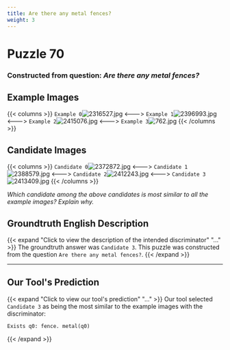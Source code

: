 ```yaml
---
title: Are there any metal fences?
weight: 3
---
```


# Puzzle 70
### Constructed from question: _Are there any metal fences?_


## Example Images
{{< columns >}}
`Example 0`![2316527.jpg](/gqa_images/2316527.jpg)
<--->
`Example 1`![2396993.jpg](/gqa_images/2396993.jpg)
<--->
`Example 2`![2415076.jpg](/gqa_images/2415076.jpg)
<--->
`Example 3`![762.jpg](/gqa_images/762.jpg)
{{< /columns >}}

## Candidate Images
{{< columns >}}
`Candidate 0`![2372872.jpg](/gqa_images/2372872.jpg)
<--->
`Candidate 1`![2388579.jpg](/gqa_images/2388579.jpg)
<--->
`Candidate 2`![2412243.jpg](/gqa_images/2412243.jpg)
<--->
`Candidate 3`![2413409.jpg](/gqa_images/2413409.jpg)
{{< /columns >}}

*Which candidate among the above candidates is most similar to all the example images? Explain why.*

## Groundtruth English Description

{{< expand "Click to view the description of the intended discriminator" "..." >}}
The groundtruth answer was `Candidate 3`. This puzzle was constructed from the question `Are there any metal fences?`.
{{< /expand >}}

---

## Our Tool's Prediction

{{< expand "Click to view our tool's prediction" "..." >}}
Our tool selected `Candidate 3` as being the most similar to the example images with the discriminator:
```plaintext
Exists q0: fence. metal(q0)
```
{{< /expand >}}
